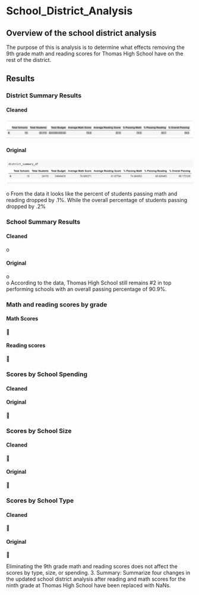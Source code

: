 # School_District_Analysis

## Overview of the school district analysis
The purpose of this is analysis is to determine what effects removing the 9th grade math and reading scores for Thomas High School have on the rest of the district.

## Results
### District Summary Results
#### Cleaned

![image](https://github.com/awill1786/School_District_Analysis/blob/main/Resources/cleaned%20district%20summary.jpg) 

#### Original

![image](https://github.com/awill1786/School_District_Analysis/blob/main/Resources/original%20district%20summary.jpg)

o	From the data it looks like the percent of students passing math and reading dropped by .1%. While the overall percentage of students passing dropped by .2%

### School Summary Results
#### Cleaned
o	 
#### Original
o	  
o	According to the data, Thomas High School still remains #2 in top performing schools with an overall passing percentage of 90.9%.

### Math and reading scores by grade
#### Math Scores
	 
#### Reading scores
	 
### Scores by School Spending
#### Cleaned 

#### Original
	 
### Scores by School Size
#### Cleaned
	 
#### Original
	 
### Scores by School Type
#### Cleaned
	
 
#### Original
	 

Eliminating the 9th grade math and reading scores does not affect the scores by type, size, or spending.
3.	Summary: Summarize four changes in the updated school district analysis after reading and math scores for the ninth grade at Thomas High School have been replaced with NaNs.
